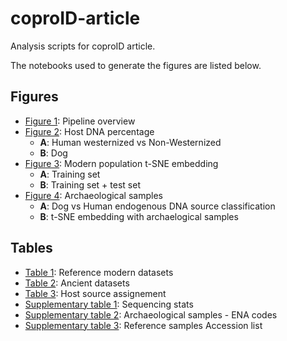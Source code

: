 # coproID-article

Analysis scripts for coproID article.

The notebooks used to generate the figures are listed below.


## Figures

- [Figure 1](figures/figure1): Pipeline overview  
- [Figure 2](figures/figure2): Host DNA percentage
    - **A**: Human westernized vs Non-Westernized
    - **B**: Dog
- [Figure 3](): Modern population t-SNE embedding
    - **A**: Training set
    - **B**: Training set + test set
- [Figure 4](): Archaeological samples 
    - **A**: Dog vs Human endogenous DNA source classification
    - **B**: t-SNE embedding with archaelogical samples

## Tables

- [Table 1](tables/table_1_reference_modern_datasets.xlsx): Reference modern datasets
- [Table 2](tables/table_2_archaelogical_datasets.xlsx): Ancient datasets
- [Table 3](): Host source assignement
- [Supplementary table 1](): Sequencing stats
- [Supplementary table 2](): Archaeological samples - ENA codes
- [Supplementary table 3](tables/table_s3_reference_sample_acc_list.xlsx): Reference samples Accession list 
